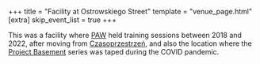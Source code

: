 +++
title = "Facility at Ostrowskiego Street"
template = "venue_page.html"
[extra]
skip_event_list = true
+++

This was a facility where [PAW](@/o/paw.md) held training sessions between 2018 and 2022, after moving from [Czasoprzestrzeń](@/v/czasoprzestrzen.md), and also the location where the [Project Basement](@/e/mzw/2021-03-18-mzw-project-basement-1.md) series was taped during the COVID pandemic.
